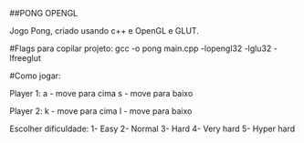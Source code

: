##PONG OPENGL

Jogo Pong, criado usando c++ e OpenGL e GLUT.

#Flags para copilar projeto:
gcc -o pong main.cpp -lopengl32 -lglu32 -lfreeglut

#Como jogar:

Player 1:
a - move para cima
s - move para baixo

Player 2:
k - move para cima
l - move para baixo

Escolher dificuldade:
1- Easy
2- Normal
3- Hard
4- Very hard
5- Hyper hard

